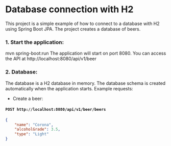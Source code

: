 # Database connection with H2

This project is a simple example of how to connect to a database with H2 using Spring Boot JPA. The project creates a database of  beers. 

### 1. Start the application:
mvn spring-boot:run
The application will start on port 8080. You can access the API at http://localhost:8080/api/v1/beer


### 2. Database:
The database is a H2 database in memory. The database schema is created automatically when the application starts.
Example requests:

* Create a beer:

#### `POST http://localhost:8080/api/v1/beer/beers`
```json
{
    "name": "Corona",
    "alcoholGrade": 3.5,
    "type": "Light"
} 

